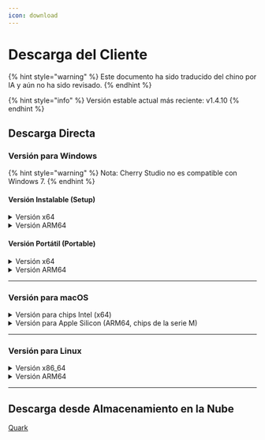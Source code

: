 ```yaml
---
icon: download
---
```

# Descarga del Cliente


{% hint style="warning" %}
Este documento ha sido traducido del chino por IA y aún no ha sido revisado.
{% endhint %}




{% hint style="info" %}
Versión estable actual más reciente: v1.4.10
{% endhint %}

## Descarga Directa

### Versión para Windows

{% hint style="warning" %}
Nota: Cherry Studio no es compatible con Windows 7.
{% endhint %}

#### Versión Instalable (Setup)

<details>

<summary>Versión x64</summary>

Línea principal:

【[Sitio web oficial de Cherry Studio](https://cherry-ai.com/download)】 【[GitHub](https://github.com/CherryHQ/cherry-studio/releases/download/v1.4.10/Cherry-Studio-1.4.10-x64-setup.exe)】

Líneas alternativas:

【[Línea 1](https://download-cf.ocoolai.com/https://github.com/CherryHQ/cherry-studio/releases/download/v1.4.10/Cherry-Studio-1.4.10-x64-setup.exe)】 【[Línea 2](https://download.ocoolai.com/https://github.com/CherryHQ/cherry-studio/releases/download/v1.4.10/Cherry-Studio-1.4.10-x64-setup.exe)】 【[Línea 3](https://download.ocoolai.online/https://github.com/CherryHQ/cherry-studio/releases/download/v1.4.10/Cherry-Studio-1.4.10-x64-setup.exe)】

</details>

<details>

<summary>Versión ARM64</summary>

Línea principal:

【[Sitio web oficial de Cherry Studio](https://cherry-ai.com/download)】 【[GitHub](https://github.com/CherryHQ/cherry-studio/releases/download/v1.4.10/Cherry-Studio-1.4.10-arm64-setup.exe)】

Líneas alternativas:

【[Línea 1](https://download-cf.ocoolai.com/https://github.com/CherryHQ/cherry-studio/releases/download/v1.4.10/Cherry-Studio-1.4.10-arm64-setup.exe)】 【[Línea 2](https://download.ocoolai.com/https://github.com/CherryHQ/cherry-studio/releases/download/v1.4.10/Cherry-Studio-1.4.10-arm64-setup.exe)】 【[Línea 3](https://download.ocoolai.online/https://github.com/CherryHQ/cherry-studio/releases/download/v1.4.10/Cherry-Studio-1.4.10-arm64-setup.exe)】

</details>

#### Versión Portátil (Portable)

<details>

<summary>Versión x64</summary>

Línea principal:

【[Sitio web oficial de Cherry Studio](https://cherry-ai.com/download)】 【[GitHub](https://github.com/CherryHQ/cherry-studio/releases/download/v1.4.10/Cherry-Studio-1.4.10-x64-portable.exe)】

Líneas alternativas:

【[Línea 1](https://download-cf.ocoolai.com/https://github.com/CherryHQ/cherry-studio/releases/download/v1.4.10/Cherry-Studio-1.4.10-x64-portable.exe)】 【[Línea 2](https://download.ocoolai.com/https://github.com/CherryHQ/cherry-studio/releases/download/v1.4.10/Cherry-Studio-1.4.10-x64-portable.exe)】 【[Línea 3](https://download.ocoolai.online/https://github.com/CherryHQ/cherry-studio/releases/download/v1.4.10/Cherry-Studio-1.4.10-x64-portable.exe)】

</details>

<details>

<summary>Versión ARM64</summary>

Línea principal:

【[Sitio web oficial de Cherry Studio](https://cherry-ai.com/download)】 【[GitHub](https://github.com/CherryHQ/cherry-studio/releases/download/v1.4.10/Cherry-Studio-1.4.10-arm64-portable.exe)】

Líneas alternativas:

【[Línea 1](https://download-cf.ocoolai.com/https://github.com/CherryHQ/cherry-studio/releases/download/v1.4.10/Cherry-Studio-1.4.10-arm64-portable.exe)】 【[Línea 2](https://download.ocoolai.com/https://github.com/CherryHQ/cherry-studio/releases/download/v1.4.10/Cherry-Studio-1.4.10-arm64-portable.exe)】 【[Línea 3](https://download.ocoolai.online/https://github.com/CherryHQ/cherry-studio/releases/download/v1.4.10/Cherry-Studio-1.4.10-arm64-portable.exe)】

</details>

***

### Versión para macOS

<details>

<summary>Versión para chips Intel (x64)</summary>

Línea principal:

【[Sitio web oficial de Cherry Studio](https://cherry-ai.com/download)】 【[GitHub](https://github.com/CherryHQ/cherry-studio/releases/download/v1.4.10/Cherry-Studio-1.4.10-x64.dmg)】

Líneas alternativas:

【[Línea 1](https://download-cf.ocoolai.com/https://github.com/CherryHQ/cherry-studio/releases/download/v1.4.10/Cherry-Studio-1.4.10-x64.dmg)】 【[Línea 2](https://download.ocoolai.com/https://github.com/CherryHQ/cherry-studio/releases/download/v1.4.10/Cherry-Studio-1.4.10-x64.dmg)】 【[Línea 3](https://download.ocoolai.online/https://github.com/CherryHQ/cherry-studio/releases/download/v1.4.10/Cherry-Studio-1.4.10-x64.dmg)】

</details>

<details>

<summary>Versión para Apple Silicon (ARM64, chips de la serie M)</summary>

Línea principal:

【[Sitio web oficial de Cherry Studio](https://cherry-ai.com/download)】 【[GitHub](https://github.com/CherryHQ/cherry-studio/releases/download/v1.4.10/Cherry-Studio-1.4.10-arm64.dmg)】

Líneas alternativas:

【[Línea 1](https://download-cf.ocoolai.com/https://github.com/CherryHQ/cherry-studio/releases/download/v1.4.10/Cherry-Studio-1.4.10-arm64.dmg)】 【[Línea 2](https://download.ocoolai.com/https://github.com/CherryHQ/cherry-studio/releases/download/v1.4.10/Cherry-Studio-1.4.10-arm64.dmg)】 【[Línea 3](https://download.ocoolai.online/https://github.com/CherryHQ/cherry-studio/releases/download/v1.4.10/Cherry-Studio-1.4.10-arm64.dmg)】

</details>

***

### Versión para Linux

<details>

<summary>Versión x86_64</summary>

Línea principal:

【[Sitio web oficial de Cherry Studio](https://cherry-ai.com/download)】 【[GitHub](https://github.com/CherryHQ/cherry-studio/releases/download/v1.4.10/Cherry-Studio-1.4.10-x86_64.AppImage)】

Líneas alternativas:

【[Línea 1](https://download-cf.ocoolai.com/https://github.com/CherryHQ/cherry-studio/releases/download/v1.4.10/Cherry-Studio-1.4.10-x86_64.AppImage)】 【[Línea 2](https://download.ocoolai.com/https://github.com/CherryHQ/cherry-studio/releases/download/v1.4.10/Cherry-Studio-1.4.10-x86_64.AppImage)】 【[Línea 3](https://download.ocoolai.online/https://github.com/CherryHQ/cherry-studio/releases/download/v1.4.10/Cherry-Studio-1.4.10-x86_64.AppImage)】

</details>

<details>

<summary>Versión ARM64</summary>

Línea principal:

【[Sitio web oficial de Cherry Studio](https://cherry-ai.com/download)】 【[GitHub](https://github.com/CherryHQ/cherry-studio/releases/download/v1.4.10/Cherry-Studio-1.4.10-arm64.AppImage)】

Líneas alternativas:

【[Línea 1](https://download-cf.ocoolai.com/https://github.com/CherryHQ/cherry-studio/releases/download/v1.4.10/Cherry-Studio-1.4.10-arm64.AppImage)】 【[Línea 2](https://download.ocoolai.com/https://github.com/CherryHQ/cherry-studio/releases/download/v1.4.10/Cherry-Studio-1.4.10-arm64.AppImage)】 【[Línea 3](https://download.ocoolai.online/https://github.com/CherryHQ/cherry-studio/releases/download/v1.4.10/Cherry-Studio-1.4.10-arm64-AppImage)】

</details>

***

## Descarga desde Almacenamiento en la Nube

[Quark](https://pan.quark.cn/s/c8533a1ec63e#/list/share)